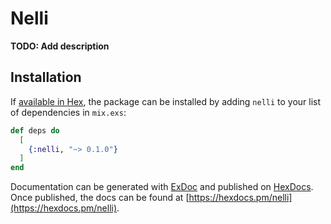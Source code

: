 # Nelli

**TODO: Add description**

## Installation

If [available in Hex](https://hex.pm/docs/publish), the package can be installed
by adding `nelli` to your list of dependencies in `mix.exs`:

```elixir
def deps do
  [
    {:nelli, "~> 0.1.0"}
  ]
end
```

Documentation can be generated with [ExDoc](https://github.com/elixir-lang/ex_doc)
and published on [HexDocs](https://hexdocs.pm). Once published, the docs can
be found at [https://hexdocs.pm/nelli](https://hexdocs.pm/nelli).

